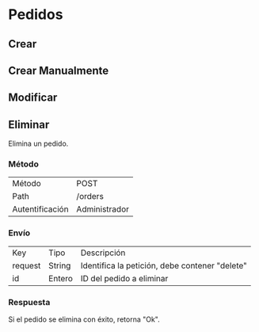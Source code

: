 # Pedidos

## Crear

## Crear Manualmente

## Modificar

## Eliminar

Elimina un pedido.

### Método

<table class="met">
  <tr>
    <td>Método</td>
    <td>POST</td>
  </tr>
  <tr>
    <td>Path</td>
    <td>/orders</td>
  </tr>
  <tr>
    <td>Autentificación</td>
    <td>Administrador</td>
  </tr>
</table>

### Envío

<table class="jsn">
  <tr>
    <td>Key</td>
    <td>Tipo</td>
    <td>Descripción</td>
  </tr>
  <tr>
    <td>request</td>
    <td>String</td>
    <td>Identifica la petición, debe contener "delete"</td>
  </tr>
  <tr>
    <td>id</td>
    <td>Entero</td>
    <td>ID del pedido a eliminar</td>
  </tr>
</table>

### Respuesta

Si el pedido se elimina con éxito, retorna "Ok".
